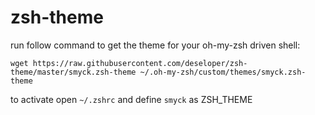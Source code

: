 # zsh-theme

run follow command to get the theme for your oh-my-zsh driven shell:

```
wget https://raw.githubusercontent.com/deseloper/zsh-theme/master/smyck.zsh-theme ~/.oh-my-zsh/custom/themes/smyck.zsh-theme
```

to activate open `~/.zshrc` and define `smyck` as ZSH_THEME
